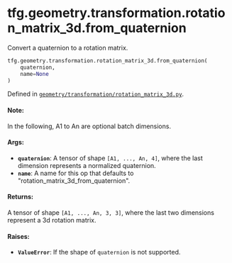 <div itemscope itemtype="http://developers.google.com/ReferenceObject">
<meta itemprop="name" content="tfg.geometry.transformation.rotation_matrix_3d.from_quaternion" />
<meta itemprop="path" content="Stable" />
</div>

# tfg.geometry.transformation.rotation_matrix_3d.from_quaternion

Convert a quaternion to a rotation matrix.

``` python
tfg.geometry.transformation.rotation_matrix_3d.from_quaternion(
    quaternion,
    name=None
)
```



Defined in [`geometry/transformation/rotation_matrix_3d.py`](https://github.com/tensorflow/graphics/blob/master/tensorflow_graphics/geometry/transformation/rotation_matrix_3d.py).

<!-- Placeholder for "Used in" -->

#### Note:

In the following, A1 to An are optional batch dimensions.


#### Args:

* <b>`quaternion`</b>: A tensor of shape `[A1, ..., An, 4]`, where the last dimension
  represents a normalized quaternion.
* <b>`name`</b>: A name for this op that defaults to
  "rotation_matrix_3d_from_quaternion".


#### Returns:

A tensor of shape `[A1, ..., An, 3, 3]`, where the last two dimensions
represent a 3d rotation matrix.


#### Raises:

* <b>`ValueError`</b>: If the shape of `quaternion` is not supported.